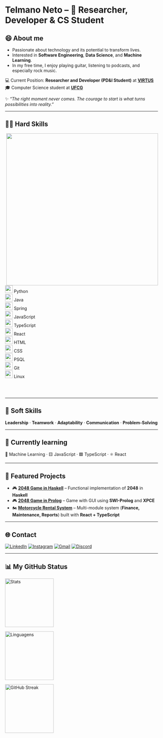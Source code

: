 # Telmano Neto – 🚀 Researcher, Developer & CS Student

## 😄 About me

- Passionate about technology and its potential to transform lives. <br>
- Interested in **Software Engineering**, **Data Science**, and **Machine Learning**. <br>
- In my free time, I enjoy playing guitar, listening to podcasts, and especially rock music. <br>

💻 Current Position: **Researcher and Developer (PD&I Student)** at [**VIRTUS**](https://www.virtus.ufcg.edu.br/) <br>
🎓 Computer Science student at [**UFCG**](https://computacao.ufcg.edu.br) <br>

✨ *“The right moment never comes. The courage to start is what turns possibilities into reality.”*

---

## 👨‍💻 Hard Skills
<img src="https://raw.githubusercontent.com/MicaelliMedeiros/micaellimedeiros/master/image/computer-illustration.png" width="500" align="right">

 
<img src="https://cdn.jsdelivr.net/gh/devicons/devicon/icons/python/python-original.svg" width="25"/> Python   
<img src="https://cdn.jsdelivr.net/gh/devicons/devicon/icons/java/java-original.svg" width="25"/> Java   
<img src="https://cdn.jsdelivr.net/gh/devicons/devicon/icons/spring/spring-original.svg" width="25"/> Spring   
<img src="https://cdn.jsdelivr.net/gh/devicons/devicon/icons/javascript/javascript-original.svg" width="25"/> JavaScript  
<img src="https://cdn.jsdelivr.net/gh/devicons/devicon/icons/typescript/typescript-original.svg" width="25"/> TypeScript   
<img src="https://cdn.jsdelivr.net/gh/devicons/devicon/icons/react/react-original.svg" width="25"/> React   
<img src="https://cdn.jsdelivr.net/gh/devicons/devicon/icons/html5/html5-original.svg" width="25"/> HTML   
<img src="https://cdn.jsdelivr.net/gh/devicons/devicon/icons/css3/css3-original.svg" width="25"/> CSS   
<img src="https://cdn.jsdelivr.net/gh/devicons/devicon/icons/postgresql/postgresql-original.svg" width="25"/> PSQL   
<img src="https://cdn.jsdelivr.net/gh/devicons/devicon/icons/git/git-original.svg" width="25"/> Git   
<img src="https://cdn.jsdelivr.net/gh/devicons/devicon/icons/linux/linux-original.svg" width="25"/> Linux   

<br>
<br>

--- 

## 📌 Soft Skills
**Leadership** · **Teamwork** · **Adaptability** · **Communication** · **Problem-Solving**

---

## 📘 Currently learning
🤖 Machine Learning · 🟨 JavaScript · 🟦 TypeScript · ⚛️ React  

---

## 🚀 Featured Projects
- 🎮 [**2048 Game in Haskell**](https://github.com/arthur-ccc/2048/tree/main/haskell2048) – Functional implementation of **2048** in **Haskell**  
- 🎮 [**2048 Game in Prolog**](https://github.com/arthur-ccc/2048/tree/main/prolog2048) – Game with GUI using **SWI-Prolog** and **XPCE**  
- 🏍 [**Motorcycle Rental System**](https://github.com/Engenharia-de-Software-G3/SGLM) – Multi-module system (**Finance, Maintenance, Reports**) built with **React + TypeScript**  

---

## 🌐 Contact

[![LinkedIn](https://skillicons.dev/icons?i=linkedin)](https://www.linkedin.com/in/telmano-leite-japiassú-neto-867205284)
[![Instagram](https://skillicons.dev/icons?i=instagram)](https://www.instagram.com/telmanoo_/)
[![Gmail](https://skillicons.dev/icons?i=gmail)](mailto:telmano.leite.japiassu.neto@ccc.ufcg.edu.br)
[![Discord](https://skillicons.dev/icons?i=discord)](https://discord.com/users/telmano)

---

## 📊 My GitHub Status

<p align="left">
  <img height="160" src="https://github-readme-stats.vercel.app/api?username=telmanoneto&show_icons=true&theme=radical" alt="Stats" />
</p>

<p align="left">
  <img height="160" src="https://github-readme-stats.vercel.app/api/top-langs/?username=telmanoneto&layout=compact&langs_count=6&theme=radical&cache_seconds=1800" alt="Linguagens" />
</p>

<p align="left">
  <img height="160" src="https://streak-stats.demolab.com?user=telmanoneto&theme=radical" alt="GitHub Streak" />
</p>
